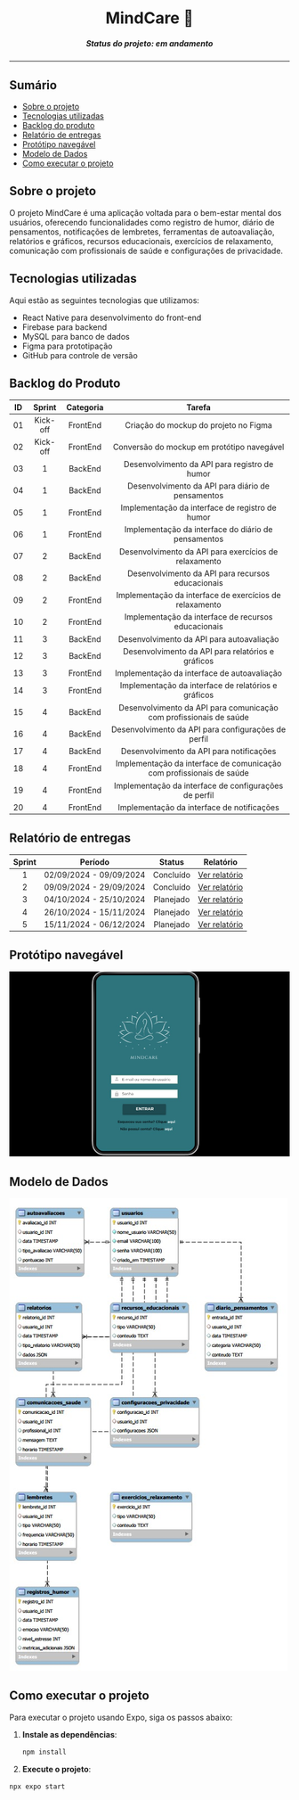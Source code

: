 <h1 align="center">MindCare 🎯</h1>
<H5 align="center"> Status do projeto: em andamento </H5>

<hr> 

## Sumário

- [Sobre o projeto](#Sobre-o-projeto)
- [Tecnologias utilizadas](#Tecnologias-utilizadas)
- [Backlog do produto](#Backlog-do-produto)
- [Relatório de entregas](#Relatório-de-entregas)
- [Protótipo navegável](#Protótipo-navegável)
- [Modelo de Dados](#Modelo-de-Dados)
- [Como executar o projeto](#Como-executar-o-projeto)

## Sobre o projeto

O projeto MindCare é uma aplicação voltada para o bem-estar mental dos usuários, oferecendo funcionalidades como registro de humor, diário de pensamentos, notificações de lembretes, ferramentas de autoavaliação, relatórios e gráficos, recursos educacionais, exercícios de relaxamento, comunicação com profissionais de saúde e configurações de privacidade.

## Tecnologias utilizadas

Aqui estão as seguintes tecnologias que utilizamos:
- React Native para desenvolvimento do front-end
- Firebase para backend
- MySQL para banco de dados
- Figma para prototipação
- GitHub para controle de versão

## Backlog do Produto

| ID  | Sprint | Categoria | Tarefa |
|:---:|:------:|:---------:|:------:|
| 01  | Kick-off      | FrontEnd  | Criação do mockup do projeto no Figma |    
| 02  | Kick-off      | FrontEnd  | Conversão do mockup em protótipo navegável | 
| 03  | 1      | BackEnd   | Desenvolvimento da API para registro de humor | 
| 04  | 1      | BackEnd   | Desenvolvimento da API para diário de pensamentos | 
| 05  | 1      | FrontEnd  | Implementação da interface de registro de humor | 
| 06  | 1      | FrontEnd  | Implementação da interface do diário de pensamentos | 
| 07  | 2      | BackEnd   | Desenvolvimento da API para exercícios de relaxamento |
| 08  | 2      | BackEnd   | Desenvolvimento da API para recursos educacionais | 
| 09  | 2      | FrontEnd  | Implementação da interface de exercícios de relaxamento | 
| 10  | 2      | FrontEnd  | Implementação da interface de recursos educacionais |  
| 11  | 3      | BackEnd   | Desenvolvimento da API para autoavaliação | 
| 12  | 3      | BackEnd   | Desenvolvimento da API para relatórios e gráficos | 
| 13  | 3      | FrontEnd  | Implementação da interface de autoavaliação |
| 14  | 3      | FrontEnd  | Implementação da interface de relatórios e gráficos |
| 15  | 4      | BackEnd   | Desenvolvimento da API para comunicação com profissionais de saúde | 
| 16  | 4      | BackEnd   | Desenvolvimento da API para configurações de perfil | 
| 17  | 4      | BackEnd   | Desenvolvimento da API para notificações | 
| 18  | 4      | FrontEnd  | Implementação da interface de comunicação com profissionais de saúde | 
| 19  | 4      | FrontEnd  | Implementação da interface de configurações de perfil |
| 20  | 4      | FrontEnd  | Implementação da interface de notificações |  

## Relatório de entregas

| Sprint | Período | Status | Relatório |
|:-----:|:----------:|:---------:|:---------:|
| 1 | 02/09/2024 - 09/09/2024 | Concluído | [Ver relatório](#Kick-off)|
| 2 | 09/09/2024 - 29/09/2024 | Concluído | [Ver relatório](https://github.com/Katianefatec/MindCare/tree/sprint-1)|
| 3 | 04/10/2024 - 25/10/2024 | Planejado | [Ver relatório](#Sprint-2)| 
| 4 | 26/10/2024 - 15/11/2024 | Planejado | [Ver relatório](#Sprint-3)|
| 5 | 15/11/2024 - 06/12/2024 | Planejado | [Ver relatório](#Sprint-4)|

## Protótipo navegável

[![Protótipo MindCare](doc/assets/prototipo.jpg)](https://www.figma.com/proto/gaXVVA2U5GE9fN5eV7eZlH/MindCare?node-id=202-4&node-type=FRAME&t=VeZMjJBzqGrUvI4Y-1&scaling=scale-down&content-scaling=fixed&page-id=0%3A1&starting-point-node-id=223%3A58)

## Modelo de Dados

<img src="/doc/assets/modeloLogico.jpg" alt="Modelo Lógico do Banco de Dados">

## Como executar o projeto

Para executar o projeto usando Expo, siga os passos abaixo:

1. **Instale as dependências**:

   ```bash
   npm install

2.  **Execute o projeto**:

   ```bash
   npx expo start




  
